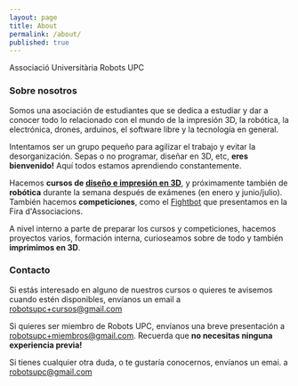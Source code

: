 ```yaml
---
layout: page
title: About
permalink: /about/
published: true
---
```



Associació Universitària Robots UPC

### Sobre nosotros

Somos una asociación de estudiantes que se dedica a estudiar y dar a conocer todo lo relacionado con el mundo de la impresión 3D, la robótica, la electrónica, drones, arduinos, el software libre y la tecnología en general.

Intentamos ser un grupo pequeño para agilizar el trabajo y evitar la desorganización. Sepas o no programar, diseñar en 3D, etc, **eres bienvenido!** Aquí todos estamos aprendiendo constantemente.

Hacemos **cursos de [diseño e impresión en 3D](http://www.robotsupc.com/curso-impresion-3d/)**, y próximamente también de **robótica** durante la semana después de exámenes (en enero y junio/julio). También hacemos **competiciones**, como el [Fightbot](http://www.robotsupc.com/Fira-Fightbot/) que presentamos en la Fira d'Associacions.

A nivel interno a parte de preparar los cursos y competiciones, hacemos proyectos varios, formación interna, curioseamos sobre de todo y también **imprimimos en 3D**.


### Contacto

Si estás interesado en alguno de nuestros cursos o quieres te avisemos cuando estén disponibles, envíanos un email a [robotsupc+cursos@gmail.com](mailto:robotsupc+cursos@gmail.com)

Si quieres ser miembro de Robots UPC, envíanos una breve presentación a [robotsupc+miembros@gmail.com](mailto:robotsupc+miembros@gmail.com). Recuerda que **no necesitas ninguna experiencia previa!**

Si tienes cualquier otra duda, o te gustaría conocernos, envíanos un emai. a [robotsupc@gmail.com](mailto:robotsupc@gmail.com)
